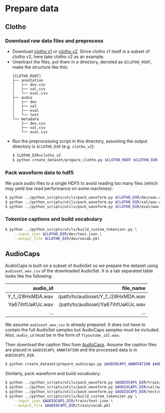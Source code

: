 # Prepare data

## Clotho

### Download raw data files and preprocess

- Download [clotho v1](https://zenodo.org/record/3490684#.YOmxohMzY6E) or [clotho v2](https://zenodo.org/record/4783391#.YOmxthMzY6E). Since clotho v1 itself is a subset of clotho v2, here take clotho v2 as an example.
- Unextract the files, put them in a directory, denoted as `$CLOTHO_ROOT`, make the structure like this:
  ```
  [CLOTHO_ROOT]
  ├── annotation
  │   ├── dev.csv
  │   ├── val.csv
  │   └── eval.csv
  ├── audio
  │   ├── dev
  │   ├── val
  │   ├── eval
  │   └── test
  └── metadata
      ├── dev.csv
      ├── val.csv
      └── eval.csv
  ```
- Run the preprocessing script in this directory, assuming the output directory is `$CLOTHO_DIR` (e.g. `clotho_v2`):
  ```bash
  $ CLOTHO_DIR=clotho_v2
  $ python create_dataset/prepare_clotho.py $CLOTHO_ROOT $CLOTHO_DIR
  ```

### Pack waveform data to hdf5
We pack audio files to a single HDF5 to avoid reading too many files (which may yield low read performance on some machines):
```bash
$ python ../python_scripts/utils/pack_waveform.py $CLOTHO_DIR/dev/wav.csv --output $CLOTHO_DIR/dev/waveform.h5
$ python ../python_scripts/utils/pack_waveform.py $CLOTHO_DIR/val/wav.csv --output $CLOTHO_DIR/val/waveform.h5
$ python ../python_scripts/utils/pack_waveform.py $CLOTHO_DIR/eval/wav.csv --output $CLOTHO_DIR/eval/waveform.h5
```

### Tokenize captions and build vocabulary
```bash
$ python ../python_scripts/utils/build_custom_tokenizer.py \
    --input_json $CLOTHO_DIR/dev/text.json \
    --output_file $CLOTHO_DIR/dev/vocab.pkl
```

## AudioCaps

AudioCaps is built on a subset of AudioSet so we prepare the dataset using `audioset_wav_csv` of the downloaded AudioSet. It is a tab separated table looks like the following:

|audio_id|file_name|
|----:|-----:|
|Y_f_i28HxMDA.wav|/path/to/audioset/Y_f_i28HxMDA.wav|
|Ya67ihfUaKUc.wav|/path/to/audioset/Ya67ihfUaKUc.wav|
|...  |...   |

We assume `audioset_wav_csv` is already prepared. It does not have to contain the full AudioSet samples but AudioCaps samples must be included. Also, `audio_id` must be in the form of `Y[youtube_id].wav`.

Then download the caption files from [AudioCaps](https://github.com/cdjkim/audiocaps). Assume the caption files are placed in `$AUDIOCAPS_ANNOTATION` and the processed data is in `AUDIOCAPS_DIR`.
```bash
$ python create_dataset/prepare_audiocaps.py $AUDIOCAPS_ANNOTATION $AUDIOSET_WAV_CSV --output_path $AUDIOCAPS_DIR --audio_link_path $AUDIOCAPS_DIR/audio_links
```
Similarly, pack waveform and build vocabulary:
```bash
$ python ../python_scripts/utils/pack_waveform.py $AUDIOCAPS_DIR/train/wav.csv --output $AUDIOCAPS_DIR/train/waveform.h5
$ python ../python_scripts/utils/pack_waveform.py $AUDIOCAPS_DIR/val/wav.csv --output $AUDIOCAPS_DIR/val/waveform.h5
$ python ../python_scripts/utils/pack_waveform.py $AUDIOCAPS_DIR/test/wav.csv --output $AUDIOCAPS_DIR/test/waveform.h5
$ python ../python_scripts/utils/build_custom_tokenizer.py \
    --input_json $AUDIOCAPS_DIR/train/text.json \
    --output_file $AUDIOCAPS_DIR/train/vocab.pkl
```
